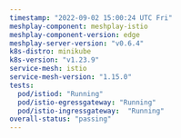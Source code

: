 ```yaml
---
timestamp: "2022-09-02 15:00:24 UTC Fri"
meshplay-component: meshplay-istio
meshplay-component-version: edge
meshplay-server-version: "v0.6.4"
k8s-distro: minikube
k8s-version: "v1.23.9"
service-mesh: istio
service-mesh-version: "1.15.0"
tests:
  pod/istiod: "Running"
  pod/istio-egressgateway: "Running"
  pod/istio-ingressgateway:  "Running"
overall-status: "passing"
---
```

